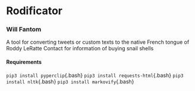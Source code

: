 # Rodificator
### Will Fantom

A tool for converting tweets or custom texts to the native French tongue of Roddy LeRatte
Contact for information of buying snail shells

#### Requirements
`pip3 install pyperclip`{.bash}
`pip3 install requests-html`{.bash}
`pip3 install nltk`{.bash}
`pip3 install markovify`{.bash}

